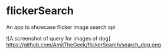 # flickerSearch
An app to showcase flicker image search api

![A screenshot of query for images of dog] https://github.com/AmitTheGeek/flickerSearch/search_dog.png
